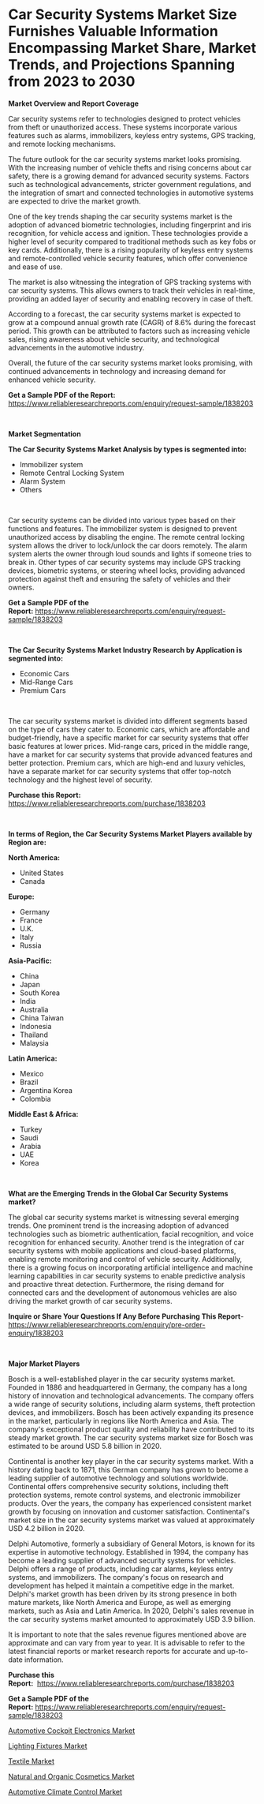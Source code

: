 <p><h1>Car Security Systems Market Size Furnishes Valuable Information Encompassing Market Share, Market Trends, and Projections Spanning from 2023 to 2030</h1></p><p><strong>Market Overview and Report Coverage</strong></p>
<p><p>Car security systems refer to technologies designed to protect vehicles from theft or unauthorized access. These systems incorporate various features such as alarms, immobilizers, keyless entry systems, GPS tracking, and remote locking mechanisms.</p><p>The future outlook for the car security systems market looks promising. With the increasing number of vehicle thefts and rising concerns about car safety, there is a growing demand for advanced security systems. Factors such as technological advancements, stricter government regulations, and the integration of smart and connected technologies in automotive systems are expected to drive the market growth.</p><p>One of the key trends shaping the car security systems market is the adoption of advanced biometric technologies, including fingerprint and iris recognition, for vehicle access and ignition. These technologies provide a higher level of security compared to traditional methods such as key fobs or key cards. Additionally, there is a rising popularity of keyless entry systems and remote-controlled vehicle security features, which offer convenience and ease of use.</p><p>The market is also witnessing the integration of GPS tracking systems with car security systems. This allows owners to track their vehicles in real-time, providing an added layer of security and enabling recovery in case of theft.</p><p>According to a forecast, the car security systems market is expected to grow at a compound annual growth rate (CAGR) of 8.6% during the forecast period. This growth can be attributed to factors such as increasing vehicle sales, rising awareness about vehicle security, and technological advancements in the automotive industry.</p><p>Overall, the future of the car security systems market looks promising, with continued advancements in technology and increasing demand for enhanced vehicle security.</p></p>
<p><strong>Get a Sample PDF of the Report:</strong> <a href="https://www.reliableresearchreports.com/enquiry/request-sample/1838203">https://www.reliableresearchreports.com/enquiry/request-sample/1838203</a></p>
<p>&nbsp;</p>
<p><strong>Market Segmentation</strong></p>
<p><strong>The Car Security Systems Market Analysis by types is segmented into:</strong></p>
<p><ul><li>Immobilizer system</li><li>Remote Central Locking System</li><li>Alarm System</li><li>Others</li></ul></p>
<p>&nbsp;</p>
<p><p>Car security systems can be divided into various types based on their functions and features. The immobilizer system is designed to prevent unauthorized access by disabling the engine. The remote central locking system allows the driver to lock/unlock the car doors remotely. The alarm system alerts the owner through loud sounds and lights if someone tries to break in. Other types of car security systems may include GPS tracking devices, biometric systems, or steering wheel locks, providing advanced protection against theft and ensuring the safety of vehicles and their owners.</p></p>
<p><strong>Get a Sample PDF of the Report:</strong>&nbsp;<a href="https://www.reliableresearchreports.com/enquiry/request-sample/1838203">https://www.reliableresearchreports.com/enquiry/request-sample/1838203</a></p>
<p>&nbsp;</p>
<p><strong>The Car Security Systems Market Industry Research by Application is segmented into:</strong></p>
<p><ul><li>Economic Cars</li><li>Mid-Range Cars</li><li>Premium Cars</li></ul></p>
<p>&nbsp;</p>
<p><p>The car security systems market is divided into different segments based on the type of cars they cater to. Economic cars, which are affordable and budget-friendly, have a specific market for car security systems that offer basic features at lower prices. Mid-range cars, priced in the middle range, have a market for car security systems that provide advanced features and better protection. Premium cars, which are high-end and luxury vehicles, have a separate market for car security systems that offer top-notch technology and the highest level of security.</p></p>
<p><strong>Purchase this Report:</strong>&nbsp; <a href="https://www.reliableresearchreports.com/purchase/1838203">https://www.reliableresearchreports.com/purchase/1838203</a></p>
<p>&nbsp;</p>
<p><strong>In terms of Region, the Car Security Systems Market Players available by Region are:</strong></p>
<p>
    <p> <strong> North America: </strong>
        <ul>
            <li>United States</li>
            <li>Canada</li>
        </ul>
        </p> 
    <p> <strong> Europe: </strong>
        <ul>
            <li>Germany</li>
            <li>France</li>
            <li>U.K.</li>
            <li>Italy</li>
            <li>Russia</li>
        </ul>
        </p> 
    <p> <strong> Asia-Pacific: </strong>
        <ul>
            <li>China</li>
            <li>Japan</li>
            <li>South Korea</li>
            <li>India</li>
            <li>Australia</li>
            <li>China Taiwan</li>
            <li>Indonesia</li>
            <li>Thailand</li>
            <li>Malaysia</li>
        </ul>
        </p> 
    <p> <strong> Latin America: </strong>
        <ul>
            <li>Mexico</li>
            <li>Brazil</li>
            <li>Argentina Korea</li>
            <li>Colombia</li>
        </ul>
        </p> 
    <p> <strong> Middle East & Africa: </strong>
        <ul>
            <li>Turkey</li>
            <li>Saudi</li>
            <li>Arabia</li>
            <li>UAE</li>
            <li>Korea</li>
        </ul>
    </p>
    </p>
<p>&nbsp;</p>
<p><strong>What are the Emerging Trends in the Global Car Security Systems market?</strong></p>
<p><p>The global car security systems market is witnessing several emerging trends. One prominent trend is the increasing adoption of advanced technologies such as biometric authentication, facial recognition, and voice recognition for enhanced security. Another trend is the integration of car security systems with mobile applications and cloud-based platforms, enabling remote monitoring and control of vehicle security. Additionally, there is a growing focus on incorporating artificial intelligence and machine learning capabilities in car security systems to enable predictive analysis and proactive threat detection. Furthermore, the rising demand for connected cars and the development of autonomous vehicles are also driving the market growth of car security systems.</p></p>
<p><strong>Inquire or Share Your Questions If Any Before Purchasing This Report</strong>- <a href="https://www.reliableresearchreports.com/enquiry/pre-order-enquiry/1838203">https://www.reliableresearchreports.com/enquiry/pre-order-enquiry/1838203</a></p>
<p>&nbsp;</p>
<p><strong>Major Market Players</strong></p>
<p><p>Bosch is a well-established player in the car security systems market. Founded in 1886 and headquartered in Germany, the company has a long history of innovation and technological advancements. The company offers a wide range of security solutions, including alarm systems, theft protection devices, and immobilizers. Bosch has been actively expanding its presence in the market, particularly in regions like North America and Asia. The company's exceptional product quality and reliability have contributed to its steady market growth. The car security systems market size for Bosch was estimated to be around USD 5.8 billion in 2020.</p><p>Continental is another key player in the car security systems market. With a history dating back to 1871, this German company has grown to become a leading supplier of automotive technology and solutions worldwide. Continental offers comprehensive security solutions, including theft protection systems, remote control systems, and electronic immobilizer products. Over the years, the company has experienced consistent market growth by focusing on innovation and customer satisfaction. Continental's market size in the car security systems market was valued at approximately USD 4.2 billion in 2020.</p><p>Delphi Automotive, formerly a subsidiary of General Motors, is known for its expertise in automotive technology. Established in 1994, the company has become a leading supplier of advanced security systems for vehicles. Delphi offers a range of products, including car alarms, keyless entry systems, and immobilizers. The company's focus on research and development has helped it maintain a competitive edge in the market. Delphi's market growth has been driven by its strong presence in both mature markets, like North America and Europe, as well as emerging markets, such as Asia and Latin America. In 2020, Delphi's sales revenue in the car security systems market amounted to approximately USD 3.9 billion.</p><p>It is important to note that the sales revenue figures mentioned above are approximate and can vary from year to year. It is advisable to refer to the latest financial reports or market research reports for accurate and up-to-date information.</p></p>
<p><strong>Purchase this Report:</strong>&nbsp;&nbsp;<a href="https://www.reliableresearchreports.com/purchase/1838203">https://www.reliableresearchreports.com/purchase/1838203</a></p>
<p></p>
<p><strong>Get a Sample PDF of the Report:</strong>&nbsp;<a href="https://www.reliableresearchreports.com/enquiry/request-sample/1838203">https://www.reliableresearchreports.com/enquiry/request-sample/1838203</a></p>
<p><p><a href="https://github.com/Chiragrp23/Market-Research-Report-List-1/blob/main/automotive-cockpit-electronics-market.md">Automotive Cockpit Electronics Market</a></p><p><a href="https://medium.com/@christinascott1938/lighting-fixtures-market-outlook-industry-overview-and-forecast-2023-to-2030-1623e474ac2a">Lighting Fixtures Market</a></p><p><a href="https://medium.com/@laurenbrown1918/textile-market-report-reveals-the-latest-trends-and-growth-opportunities-of-this-market-4bbae0a25258">Textile Market</a></p><p><a href="https://medium.com/@deniseharvey70/natural-and-organic-cosmetics-market-research-report-its-history-and-forecast-2023-to-2030-b1c60fe337a9">Natural and Organic Cosmetics Market</a></p><p><a href="https://github.com/Chiragrp22/Market-Research-Report-List-1/blob/main/automotive-climate-control-market.md">Automotive Climate Control Market</a></p></p>